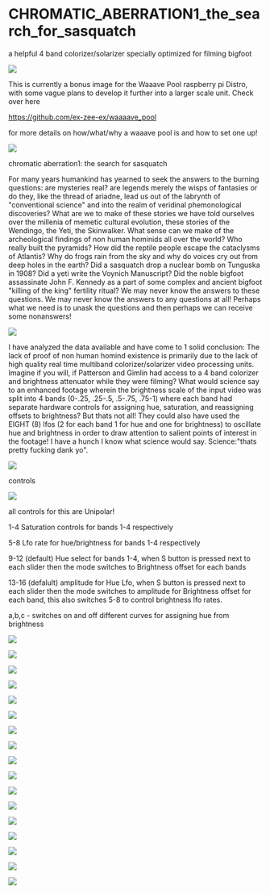 # CHROMATIC_ABERRATION1_the_search_for_sasquatch
a helpful 4 band colorizer/solarizer specially optimized for filming bigfoot

![](https://github.com/ex-zee-ex/pictures/blob/master/colorizer0.png)

This is currently a bonus image for the Waaave Pool raspberry pi Distro, with some vague plans to develop it further into a larger scale unit.  Check over here 

https://github.com/ex-zee-ex/waaaave_pool

for more details on how/what/why a waaave pool is and how to set one up!


![](https://github.com/ex-zee-ex/pictures/blob/master/colorizer1.png)

chromatic aberration1: the search for sasquatch

For many years humankind has yearned to seek the answers to the burning questions: are mysteries real? are legends merely the wisps of fantasies or do they, like the thread of ariadne, lead us out of the labrynth of "conventional science" and into the realm of veridinal phemonological discoveries?  What are we to make of these stories we have told ourselves over the millenia of memetic cultural evolution, these stories of the Wendingo, the Yeti, the Skinwalker.  What sense can we make of the archeological findings of non human hominids all over the world?  Who really built the pyramids?  How did the reptile people escape the cataclysms of Atlantis?  Why do frogs rain from the sky and why do voices cry out from deep holes in the earth?  Did a sasquatch drop a nuclear bomb on Tunguska in 1908?  Did a yeti write the Voynich Manuscript? Did the noble bigfoot assassinate John F. Kennedy as a part of some complex and ancient bigfoot "killing of the king" fertility ritual?  We may never know the answers to these questions.  We may never know the answers to any questions at all!  Perhaps what we need is to unask the questions and then perhaps we can receive some nonanswers!


![](https://github.com/ex-zee-ex/pictures/blob/master/colorizer2.png)

I have analyzed the data available and have come to 1 solid conclusion:  The lack of proof of non human homind existence is primarily due to the lack of high quality real time multiband colorizer/solarizer video processing units.  Imagine if you will, if Patterson and Gimlin had access to a 4 band colorizer and brightness attenuator while they were filming? What would science say to an enhanced footage wherein the brightness scale of the input video was split into 4 bands (0-.25, .25-.5, .5-.75, .75-1) where each band had separate hardware controls for assigning hue, saturation, and reassigning offsets to brightness?  But thats not all!  They could also have used the EIGHT (8) lfos (2 for each band 1 for hue and one for brightness) to oscillate hue and brightness in order to draw attention to salient points of interest in the footage!  I have a hunch I know what science would say.  Science:"thats pretty fucking dank yo".


![](https://github.com/ex-zee-ex/pictures/blob/master/colorizer3.png)

controls

![](https://github.com/ex-zee-ex/pictures/blob/master/20200206_122907.jpg)


all controls for this are Unipolar!

1-4 Saturation controls for bands 1-4 respectively

5-8 Lfo rate for hue/brightness for bands 1-4 respectively

9-12 (default) Hue select for bands 1-4, when S button is pressed next to each slider then the mode switches to Brightness offset for each bands

13-16 (defalult) amplitude for Hue Lfo, when S button is pressed next to each slider then the mode switches to amplitude for Brightness offset for each band, this also switches 5-8 to control brightness lfo rates.

a,b,c - switches on and off different curves for assigning hue from brightness



![](https://github.com/ex-zee-ex/pictures/blob/master/colorizer4.png)

![](https://github.com/ex-zee-ex/pictures/blob/master/colorizer5.png)

![](https://github.com/ex-zee-ex/pictures/blob/master/colorizer6.png)

![](https://github.com/ex-zee-ex/pictures/blob/master/colorizer7.png)

![](https://github.com/ex-zee-ex/pictures/blob/master/colorizer8.png)

![](https://github.com/ex-zee-ex/pictures/blob/master/colorizer9.png)

![](https://github.com/ex-zee-ex/pictures/blob/master/colorizer10.png)

![](https://github.com/ex-zee-ex/pictures/blob/master/colorizer11.png)

![](https://github.com/ex-zee-ex/pictures/blob/master/colorizer12.png)

![](https://github.com/ex-zee-ex/pictures/blob/master/colorizer13.png)

![](https://github.com/ex-zee-ex/pictures/blob/master/colorizer14.png)

![](https://github.com/ex-zee-ex/pictures/blob/master/colorizer15.png)

![](https://github.com/ex-zee-ex/pictures/blob/master/colorizer16.png)

![](https://github.com/ex-zee-ex/pictures/blob/master/colorizer17.png)

![](https://github.com/ex-zee-ex/pictures/blob/master/colorizer18.png)

![](https://github.com/ex-zee-ex/pictures/blob/master/colorizer19.png)

![](https://github.com/ex-zee-ex/pictures/blob/master/colorizer20.png)
